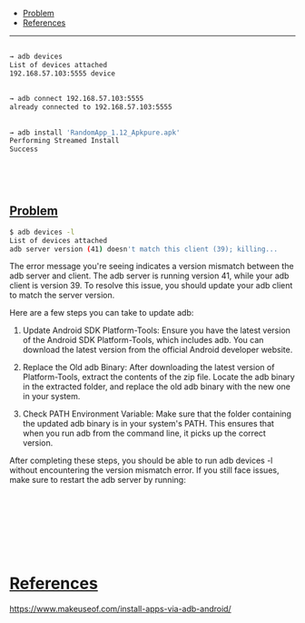 - [Problem](#problem)
- [References](#references)

-------------------------------------------

## 
```sh
→ adb devices 
List of devices attached
192.168.57.103:5555	device
```

## 
```sh
→ adb connect 192.168.57.103:5555
already connected to 192.168.57.103:5555
```

## 
```sh
→ adb install 'RandomApp_1.12_Apkpure.apk'
Performing Streamed Install
Success
```

## 
```sh

```

## 
```sh

```

## [Problem](#problem-1)
```sh
$ adb devices -l
List of devices attached
adb server version (41) doesn't match this client (39); killing...
```

The error message you're seeing indicates a version mismatch between the adb server and client. The adb server is running version 41, while your adb client is version 39. To resolve this issue, you should update your adb client to match the server version.

Here are a few steps you can take to update adb:

1. Update Android SDK Platform-Tools:
Ensure you have the latest version of the Android SDK Platform-Tools, which includes adb. You can download the latest version from the official Android developer website.

2. Replace the Old adb Binary:
After downloading the latest version of Platform-Tools, extract the contents of the zip file. Locate the adb binary in the extracted folder, and replace the old adb binary with the new one in your system.

3. Check PATH Environment Variable:
Make sure that the folder containing the updated adb binary is in your system's PATH. This ensures that when you run adb from the command line, it picks up the correct version.

After completing these steps, you should be able to run adb devices -l without encountering the version mismatch error. If you still face issues, make sure to restart the adb server by running:


## 
```sh

```

## 
```sh

```

## 
```sh

```

## 
```sh

```

# [References](#references-1)

https://www.makeuseof.com/install-apps-via-adb-android/